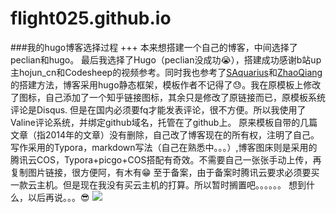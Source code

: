  # flight025.github.io
 ###我的hugo博客选择过程
 +++
 本来想搭建一个自己的博客，中间选择了peclian和hugo。
 最后我选择了Hugo（peclian没成功😭），搭建成功感谢b站up主hojun_cn和Codesheep的视频参考。同时我也参考了[SAquarius](https://saquarius.com/)和[ZhaoQiang](https://www.nashome.cn/)
 的搭建方法，博客采用hugo静态框架，模板作者不记得了😓。我在原模板上修改了图标，自己添加了一个知乎链接图标，其余只是修改了原链接而已，原模板系统评论是Disqus.
 但是在国内必须要fq才能发表评论，很不方便。所以我使用了Valine评论系统，并绑定github域名，托管在了github上。
 原来模板自带的几篇文章（指2014年的文章）没有删除，自己改了博客现在的所有权，注明了自己。
 写作采用的Typora，markdown写法（自己在熟悉中。。。）,博客图床则是采用的腾讯云COS，Typora+picgo+COS搭配有奇效。不需要自己一张张手动上传，再复制图片链接，很方便阿，有木有😁
 至于备案，由于备案时腾讯云要求必须要买一款云主机。但是现在我没有买云主机的打算。所以暂时搁置吧。。。。。。
 想到什么，以后再说。。。😎
![](https://css-1252531711.cos.ap-chongqing.myqcloud.com/图片/57c140c6943f7.jpg)
